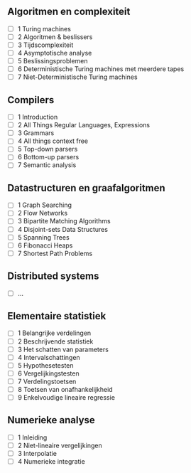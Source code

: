 ## Algoritmen en complexiteit

- [ ] 1 Turing machines
- [ ] 2 Algoritmen & beslissers
- [ ] 3 Tijdscomplexiteit
- [ ] 4 Asymptotische analyse
- [ ] 5 Beslissingsproblemen
- [ ] 6 Deterministische Turing machines met meerdere tapes
- [ ] 7 Niet-Deterministische Turing machines

## Compilers

- [ ] 1 Introduction
- [ ] 2 All Things Regular Languages, Expressions
- [ ] 3 Grammars
- [ ] 4 All things context free
- [ ] 5 Top-down parsers
- [ ] 6 Bottom-up parsers
- [ ] 7 Semantic analysis

## Datastructuren en graafalgoritmen

- [ ] 1 Graph Searching
- [ ] 2 Flow Networks
- [ ] 3 Bipartite Matching Algorithms
- [ ] 4 Disjoint-sets Data Structures
- [ ] 5 Spanning Trees
- [ ] 6 Fibonacci Heaps
- [ ] 7 Shortest Path Problems

## Distributed systems

- [ ] …

## Elementaire statistiek

- [ ] 1 Belangrijke verdelingen
- [ ] 2 Beschrijvende statistiek
- [ ] 3 Het schatten van parameters
- [ ] 4 Intervalschattingen
- [ ] 5 Hypothesetesten
- [ ] 6 Vergelijkingstesten
- [ ] 7 Verdelingstoetsen
- [ ] 8 Toetsen van onafhankelijkheid
- [ ] 9 Enkelvoudige lineaire regressie

## Numerieke analyse

- [ ] 1 Inleiding
- [ ] 2 Niet-lineaire vergelijkingen
- [ ] 3 Interpolatie
- [ ] 4 Numerieke integratie
